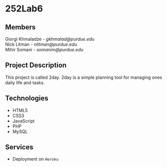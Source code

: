 # 252Lab6

## Members
Giorgi Khmaladze - _gkhmalad@purdue.edu_  
Nick Litman - _nlitman@purdue.edu_  
Mihir Somani - _somanim@purdue.edu_

## Project Description
This project is called 2day. 2day is a simple planning tool for managing ones daily life and tasks.

## Technologies
* HTML5
* CSS3
* JavaScript
* PHP
* MySQL

## Services
* Deployment on `Heroku`



